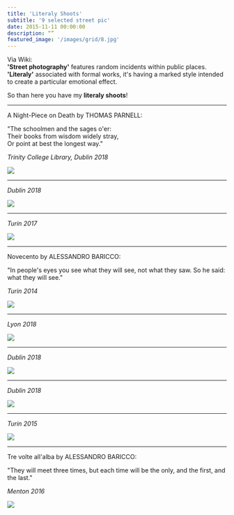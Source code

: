 ```yaml
---
title: 'Literaly Shoots'
subtitle: '9 selected street pic'
date: 2015-11-11 00:00:00
description: “”
featured_image: '/images/grid/8.jpg'
---
```

Via Wiki: <br><b>'Street photography'</b> features random incidents within public places.<br>
<b>'Literaly'</b> associated with formal works, it's having a marked style intended to create a particular emotional effect.

So than here you have my <b>literaly shoots</b>!

---
A Night-Piece on Death by THOMAS PARNELL:

﻿"The schoolmen and the sages o'er:<br>
Their books from wisdom widely stray,<br>
Or point at best the longest way."

*Trinity College Library, Dublin 2018*

![](/images/street/1.jpg)

---

﻿*Dublin 2018*

![](/images/street/2.jpg)

---

﻿*Turin 2017*

![](/images/street/9.jpg)

---
Novecento by ALESSANDRO BARICCO:

"In people's eyes you see what they will see, not what they saw. So he said: what they will see."﻿

*Turin 2014*

![](/images/street/4.jpg)

---

﻿*Lyon 2018*

![](/images/street/5.jpg)

---

﻿*Dublin 2018*

![](/images/street/6.jpg)

---

﻿*Dublin 2018*

![](/images/street/7.jpg)

---

﻿*Turin 2015*

![](/images/street/8.jpg)

---

Tre volte all'alba by ALESSANDRO BARICCO:

"They will meet three times, but each time will be the only, and the first, and the last."

*Menton 2016*

![](/images/street/3.jpg)
